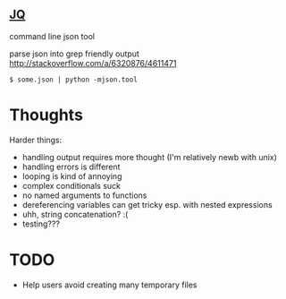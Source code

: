 ## [JQ](https://stedolan.github.io/jq/)
command line json tool

parse json into grep friendly output
http://stackoverflow.com/a/6320876/4611471

    $ some.json | python -mjson.tool


# Thoughts

Harder things:

* handling output requires more thought (I'm relatively newb with unix)
* handling errors is different
* looping is kind of annoying
* complex conditionals suck
* no named arguments to functions
* dereferencing variables can get tricky esp. with nested expressions
* uhh, string concatenation? :(
* testing???

# TODO

* Help users avoid creating many temporary files

